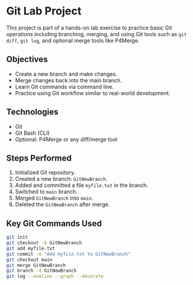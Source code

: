 # Git Lab Project

This project is part of a hands-on lab exercise to practice basic Git operations including branching, merging, and using Git tools such as `git diff`, `git log`, and optional merge tools like P4Merge.

##  Objectives

- Create a new branch and make changes.
- Merge changes back into the main branch.
- Learn Git commands via command line.
- Practice using Git workflow similar to real-world development.

##  Technologies

- Git
- Git Bash (CLI)
- Optional: P4Merge or any diff/merge tool

## Steps Performed

1. Initialized Git repository.
2. Created a new branch: `GitNewBranch`.
3. Added and committed a file `myfile.txt` in the branch.
4. Switched to `main` branch.
5. Merged `GitNewBranch` into `main`.
6. Deleted the `GitNewBranch` after merge.

##  Key Git Commands Used

```bash
git init
git checkout -b GitNewBranch
git add myfile.txt
git commit -m "Add myfile.txt to GitNewBranch"
git checkout main
git merge GitNewBranch
git branch -d GitNewBranch
git log --oneline --graph --decorate
